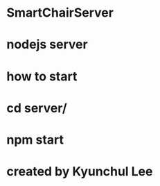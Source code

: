 # SmartChairServer
# nodejs server

# how to start
# cd server/
# npm start

# created by Kyunchul Lee
